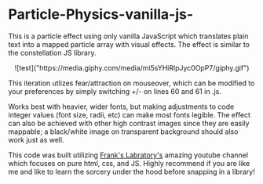 # Particle-Physics-vanilla-js-

This is a particle effect using only vanilla JavaScript which translates plain text into a mapped particle array with visual effects. The effect is similar to the constellation JS library. 
<p align="center">![test]("https://media.giphy.com/media/mi5sYHiRlpJyc0OpP7/giphy.gif")
  
</p>
This iteration utlizes fear/attraction on mouseover, which can be modified to your preferences by simply switching +/- on lines 60 and 61 in .js.

Works best with heavier, wider fonts, but making adjustments to code integer values (font size, radii, etc) can make most fonts legible. The effect can also be achieved with other high contrast images since they are easily mappable; a black/white image on transparent background should also work just as well.

This code was built utilizing [Frank's Labratory's](https://www.youtube.com/channel/UCEqc149iR-ALYkGM6TG-7vQ) amazing youtube channel which focuses on pure html, css, and JS. Highly recommend if you are like me and like to learn the sorcery under the hood before snapping in a library!
